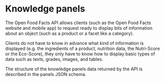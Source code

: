 # Knowledge panels

The Open Food Facts API allows clients (such as the Open Food Facts website and mobile app) to request ready to display bits of information about an object (such as a product or a facet like a category).

Clients do not have to know in advance what kind of information is displayed (e.g. the ingredients of a product, nutrition data, the Nutri-Score or the Eco-Score), they only have to know how to display basic types of data such as texts, grades, images, and tables.

The structure of the knowledge panels data returned by the API is described in the panels JSON schema.